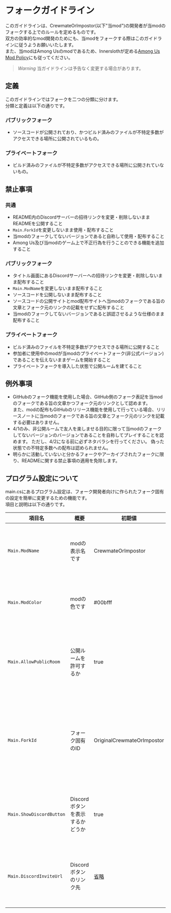 # フォークガイドライン
このガイドラインは、CrewmateOrImpostor(以下"当mod")の開発者が当modのフォークする上でのルールを定めるものです。  
双方の効率的なmod開発のためにも、当modをフォークする際はこのガイドラインに従うようお願いいたします。  
また、当modはAmong Usのmodであるため、Innerslothが定める[Among Us Mod Policy](https://www.innersloth.com/among-us-mod-policy/)にも従ってください。  

> *Warning*
> 当ガイドラインは予告なく変更する場合があります。

## 定義
このガイドラインではフォークを二つの分類に分けます。  
分類と定義は以下の通りです。
### パブリックフォーク
- ソースコードが公開されており、かつビルド済みのファイルが不特定多数がアクセスできる場所に公開されているもの。
### プライベートフォーク
- ビルド済みのファイルが不特定多数がアクセスできる場所に公開されていないもの。

## 禁止事項
### 共通
- README内のDiscordサーバーの招待リンクを変更・削除しないままREADMEを公開すること
- `Main.ForkId`を変更しないまま使用・配布すること
- 当modのフォークしてないバージョンであると自称して使用・配布すること
- Among Us及び当modのゲーム上で不正行為を行うことのできる機能を追加すること
### パブリックフォーク
- タイトル画面にあるDiscordサーバーへの招待リンクを変更・削除しないまま配布すること
- `Main.ModName`を変更しないまま配布すること
- ソースコードを公開しないまま配布すること
- ソースコードの公開サイトとmod配布サイトへ当modのフォークである旨の文章とフォーク元のリンクの記載をせずに配布すること
- 当modのフォークしてないバージョンであると誤認させるような仕様のまま配布すること
### プライベートフォーク
- ビルド済みのファイルを不特定多数がアクセスできる場所に公開すること
- 参加者に使用中のmodが当modのプライベートフォーク(非公式バージョン)であることを伝えないままゲームを開始すること
- プライベートフォークを導入した状態で公開ルームを建てること

## 例外事項
- GitHubのフォーク機能を使用した場合、GitHub側のフォーク表記を当modのフォークである旨の文章かつフォーク元のリンクとして認めます。  
また、modの配布もGitHubのリリース機能を使用して行っている場合、リリースノートに当modのフォークである旨の文章とフォーク元のリンクを記載する必要はありません。
- 4/1のみ、非公開ルームで友人を楽しませる目的に限って当modのフォークしてないバージョンのバージョンであることを自称してプレイすることを認めます。
ただし、4/2になる前に必ずネタバラシを行ってください。
偽った状態での不特定多数への配布は認められません。
- 明らかに活動していないと分かるフォークやアーカイブされたフォークに限り、READMEに関する禁止事項の適用を免除します。

## プログラム設定について
main.csにあるプログラム設定は、フォーク開発者向けに作られたフォーク固有の設定を簡単に変更するための機能です。  
項目と説明は以下の通りです。
<!-- VSCode視点で崩れてますが、備考が長いせいです -->
| 項目名                   | 概要                            | 初期値                                | 備考                                                           |
| ------------------------ | ------------------------------- | ------------------------------------- | -------------------------------------------------------------- |
| `Main.ModName`           | modの表示名です                 | CrewmateOrImpostor                            | タイトル画面とゲーム中に右上に表示されます                     |
| `Main.ModColor`          | modの色です                     | #00bfff                               | mod名表示の色として使用されます                                |
| `Main.AllowPublicRoom`   | 公開ルームを許可するか          | true                                  | プライベートフォークの場合はfalseに変更してください            |
| `Main.ForkId`            | フォーク固有のID                | OriginalCrewmateOrImpostor                           | バージョン判定に使われるので、必ず固有のものに変更してください |
| `Main.ShowDiscordButton` | Discordボタンを表示するかどうか | true                                  | Discordサーバーがない場合はfalseに変更してください             |
| `Main.DiscordInviteUrl`  | Discordボタンのリンク先         | [省略](https://discord.gg/W5ug6hXB9V) | Discordボタンを表示する場合は必ず変更してください              |
